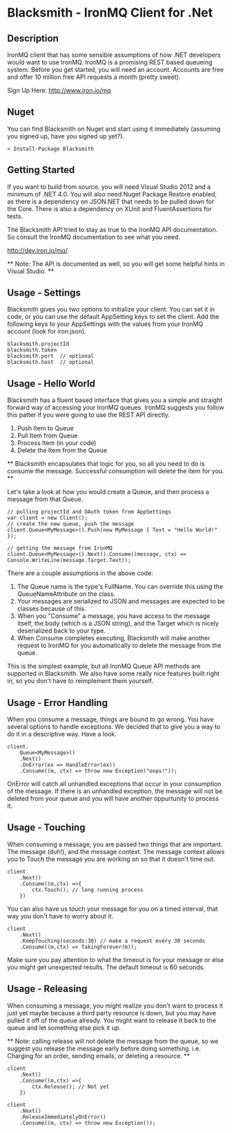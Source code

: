 Blacksmith - IronMQ Client for .Net
==========================================

Description
--------------

IronMQ client that has some sensible assumptions of how .NET developers would want to use IronMQ. IronMQ is a promising REST based queueing system. Before you get started, you will need an account. Accounts are free and offer 10 million free API requests a month (pretty sweet).

Sign Up Here: http://www.iron.io/mq


Nuget
------------

You can find Blacksmith on Nuget and start using it immediately (assuming you signed up, have you signed up yet?).


    > Install-Package Blacksmith
    
    

Getting Started
--------------------

If you want to build from source, you will need Visual Studio 2012 and a minimum of .NET 4.0. You will also need Nuget Package Restore enabled, as there is a dependency on JSON.NET that needs to be pulled down for the Core. There is also a dependency on XUnit and FluentAssertions for tests.

The Blacksmith API tried to stay as true to the IronMQ API documentation. So consult the IronMQ documentation to see what you need.

http://dev.iron.io/mq/

** Note: The API is documented as well, so you will get some helpful hints in Visual Studio. **


Usage - Settings
----------------------

Blacksmith gives you two options to initialize your client. You can set it in code, or you can use the default AppSetting keys to set the client. Add the following keys to your AppSettings with the values from your IronMQ account (look for iron.json).

	blacksmith.projectId 
	blacksmith.token
	blacksmith.port  // optional
	blacksmith.host  // optional


Usage - Hello World
---------------------

Blacksmith has a fluent based interface that gives you a simple and straight forward way of accessing your IronMQ queues. IronMQ suggests you follow this patter if you were going to use the REST API directly.

1. Push Item to Queue
2. Pull Item from Queue
3. Process Item (in your code)
4. Delete the Item from the Queue

** Blacksmith encapsulates that logic for you, so all you need to do is consume the message. Successful consumption will delete the item for you. **

Let's take a look at how you would create a Queue, and then process a message from that Queue.

    // pulling projectId and OAuth token from AppSettings
	var client = new Client();
	// create the new queue, push the message
	client.Queue<MyMessage>().Push(new MyMessage { Text = "Hello World!" });

	// getting the message from IronMQ
	client.Queue<MyMessage>().Next().Consume((message, ctx) => Console.WriteLine(message.Target.Text));

There are a couple assumptions in the above code:

1. The Queue name is the type's FullName. You can override this using the QueueNameAttribute on the class.
2. Your messages are serialized to JSON and messages are expected to be classes because of this.
3. When you "Consume" a message, you have access to the message itself, the body (which is a JSON string), and the Target which is nicely deserialized back to your type.
4. When Consume completes executing, Blacksmith will make another request to IronMQ for you automatically to delete the message from the queue.

This is the simplest example, but all IronMQ Queue API methods are supported in Blacksmith. We also have some really nice features built right in, so you don't have to reimplement them yourself.

Usage - Error Handling
--------------------------

When you consume a message, things are bound to go wrong. You have several options to handle exceptions. We decided that to give you a way to do it in a descriptive way. Have a look.

	client.
		Queue<MyMessage>()
		.Next()
		.OnError(ex => HandleError(ex))
		.Consume((m, ctx) => throw new Exception("oops!"));

OnError will catch all unhandled exceptions that occur in your consumption of the message. If there is an unhandled exception, the message will not be deleted from your queue and you will have another oppurtunity to process it.


Usage - Touching
--------------------------

When consuming a message, you are passed two things that are important. The message (duh!), and the message context. The message context allows you to Touch the message you are working on so that it doesn't time out.

	client
		.Next()
		.Consume((m,ctx) =>{
            ctx.Touch(); // long running process
		})

You can also have us touch your message for you on a timed interval, that way you don't have to worry about it.

	client
		.Next()
		.KeepTouching(seconds:30) // make a request every 30 seconds
		.Consume((m,ctx) => TakingForever(m));

Make sure you pay attention to what the timeout is for your message or else you might get unexpected results. The default timeout is 60 seconds.


Usage - Releasing
-------------------------------

When consuming a message, you might realize you don't want to process it just yet maybe because a third party resource is down, but you may have pulled it off of the queue already. You might want to release it back to the queue and let something else pick it up.

 ** Note: calling release will not delete the message from the queue, so we suggest you release the message early before doing something. i.e. Charging for an order, sending emails, or deleting a resource. **

	client
		.Next()
		.Consume((m,ctx) =>{
            ctx.Release(); // Not yet
		})

	client
		.Next()
		.ReleaseImmediatelyOnError()
		.Consume((m, ctx) => throw new Exception());